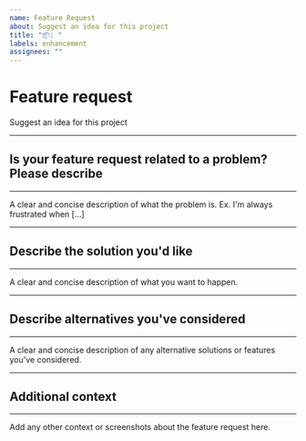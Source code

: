 ```yaml
---
name: Feature Request
about: Suggest an idea for this project
title: "📦️: "
labels: enhancement
assignees: ""
---
```


<!-- markdownlint-disable MD025-->
# Feature request

Suggest an idea for this project

---

## Is your feature request related to a problem? Please describe

---

A clear and concise description of what the problem is. Ex. I'm always frustrated when [...]

---

## Describe the solution you'd like

---

A clear and concise description of what you want to happen.

---

## Describe alternatives you've considered

---

A clear and concise description of any alternative solutions or features you've considered.

---

## Additional context

---

Add any other context or screenshots about the feature request here.
